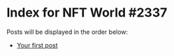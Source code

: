 # Index for NFT World #2337
Posts will be displayed in the order below:

- [Your first post](./001-first.md)

